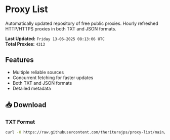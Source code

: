 # Proxy List

Automatically updated repository of free public proxies. Hourly refreshed HTTP/HTTPS proxies in both TXT and JSON formats.

**Last Updated:** `Friday 13-06-2025 08:13:06 UTC`  
**Total Proxies:** `4313`

## Features
- Multiple reliable sources
- Concurrent fetching for faster updates
- Both TXT and JSON formats
- Detailed metadata

## 📥 Download

### TXT Format
```bash
curl -O https://raw.githubusercontent.com/theriturajps/proxy-list/main/proxies.txt
